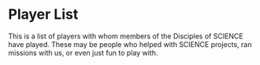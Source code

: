 # Player List

This is a list of players with whom members of the Disciples of SCIENCE have played. These may be people who helped with SCIENCE projects, ran missions with us, or even just fun to play with. 